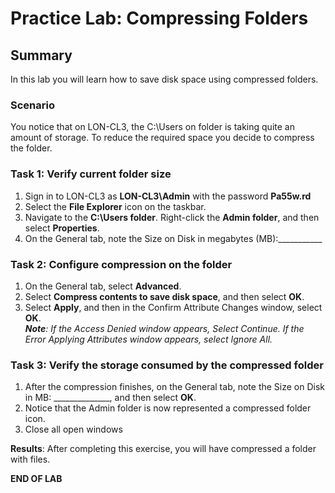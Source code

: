 # Practice Lab: Compressing Folders 

## Summary
In this lab you will learn how to save disk space using compressed folders.

### Scenario
You notice that on LON-CL3, the C:\\Users on folder is taking quite an amount of storage. To reduce the required space you decide to compress the folder.
 
### Task 1: Verify current folder size
1.  Sign in to LON-CL3 as **LON-CL3\\Admin** with the password **Pa55w.rd**
2.  Select the **File Explorer** icon on the taskbar.
3.  Navigate to the **C:\\Users folder**. Right-click the **Admin folder**, and then select **Properties**.
4.  On the General tab, note the Size on Disk in megabytes (MB):__________\_

### Task 2: Configure compression on the folder
1.  On the General tab, select **Advanced**.
2.  Select **Compress contents to save disk space**, and then select **OK**.
3.  Select **Apply**, and then in the Confirm Attribute Changes window, select
    **OK**.  
_**Note**: If the Access Denied window appears, Select Continue. If the Error Applying
    Attributes window appears, select Ignore All._

### Task 3: Verify the storage consumed by the compressed folder
1.  After the compression finishes, on the General tab, note the Size on Disk
    in MB: \______________, and then select **OK**.    
2.  Notice that the Admin folder is now represented a compressed folder icon.
3.  Close all open windows

**Results**: After completing this exercise, you will have compressed a folder with files.

**END OF LAB**